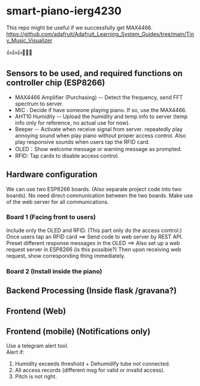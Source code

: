 # smart-piano-ierg4230

This repo might be useful if we successfully get MAX4466.
https://github.com/adafruit/Adafruit_Learning_System_Guides/tree/main/Tiny_Music_Visualizer

👍👍👍🙏🙏🙏


## Sensors to be used, and required functions on controller chip (ESP8266)
- MAX4466 Amplifier (Purchasing) -- Detect the frequency, send FFT spectrum to server. 
- MIC : Decide if have someone playing piano. If so, use the MAX4466.
- AHT10 Humidity -- Upload the humidity and temp info to server (temp info only for reference, no actual use for now). 
- Beeper -- Activate when receive signal from server. repeatedly play annoying sound when play piano without proper access control. Also play responsive sounds when users tap the RFID card.  
- OLED：Show welcome message or warning message as prompted.
- RFID: Tap cards to disable access control.  

## Hardware configuration 
We can use two ESP8266 boards. (Also separate project code into two boards).
No need direct communication between the two boards. Make use of the web server for all communications.
### Board 1 (Facing front to users)
Include only the OLED and RFID. (This part only do the access control.)
Once users tap an RFID card ==> Send code to web server by REST API. 
Preset different response messages in the OLED ==> Also set up a web request server in ESP8266 (is this possible?)
Then upon receiving web request, show corresponding thing immediately.
### Board 2 (Install inside the piano)  


## Backend Processing (Inside flask /gravana?)



## Frontend (Web)

## Frontend (mobile) (Notifications only)
Use a telegram alert tool.  
Alert if:   
1.  Humidity exceeds threshold + Dehumidify tube not connected.
2.  All access records (different msg for valid or invalid access).
3.  Pitch is not right. 
